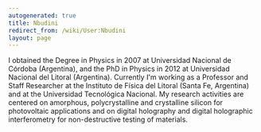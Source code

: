```yaml
---
autogenerated: true
title: Nbudini
redirect_from: /wiki/User:Nbudini
layout: page
---
```


I obtained the Degree in Physics in 2007 at Universidad Nacional de
Córdoba (Argentina), and the PhD in Physics in 2012 at Universidad
Nacional del Litoral (Argentina). Currently I'm working as a Professor
and Staff Researcher at the Instituto de Física del Litoral (Santa Fe,
Argentina) and at the Universidad Tecnológica Nacional. My research
activities are centered on amorphous, polycrystalline and crystalline
silicon for photovoltaic applications and on digital holography and
digital holographic interferometry for non-destructive testing of
materials.
